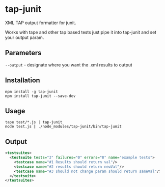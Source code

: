 # tap-junit

XML TAP output formatter for junit.

Works with tape and other tap based tests just pipe it into tap-junit and set your output param.

## Parameters

`--output` - designate where you want the .xml results to output

## Installation

~~~ text
npm install -g tap-junit
npm install tap-junit --save-dev
~~~

## Usage

~~~ text
tape test/*.js | tap-junit
node test.js | ./node_modules/tap-junit/bin/tap-junit
~~~

## Output

```xml
<testsuites>
  <testsuite tests="3" failures="0" errors="0" name="example tests">
    <testcase name="#1 Results should return val"/>
    <testcase name="#2 results should return newVal"/>
    <testcase name="#3 should not change param should return sameVal"/>
  </testsuite>
</testsuites>
```
